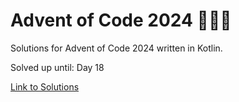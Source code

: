 # Advent of Code 2024 🎄🌟🎅
Solutions for Advent of Code 2024 written in Kotlin.

Solved up until: Day 18

[Link to Solutions](https://github.com/patrick-elmquist/Advent-of-Code-2024/tree/main/src/main/kotlin)
